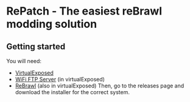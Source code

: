 # RePatch - The easiest reBrawl modding solution
## Getting started
You will need:
 - [VirtualExposed](https://github.com/android-hacker/VirtualXposed)
 - [WiFi FTP Server](https://play.google.com/store/apps/details?id=com.medhaapps.wififtpserver) (in virtualExposed)
 - [ReBrawl](https://rebrawl.gg/) (also in virtualExposed)
Then, go to the releases page and download the installer for the correct system.
